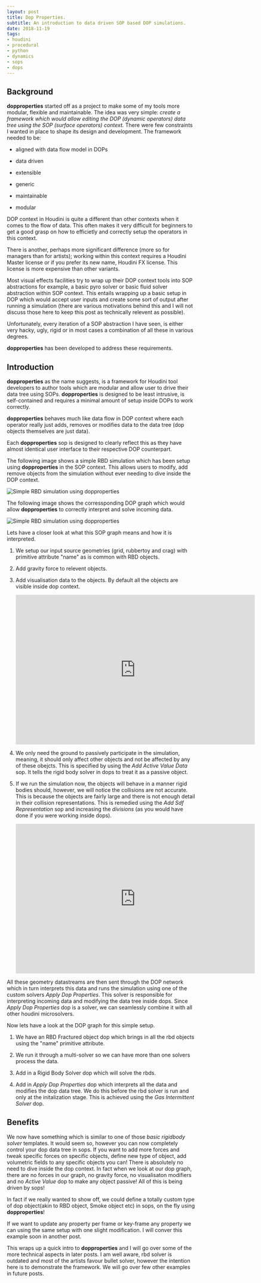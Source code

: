 ```yaml
---
layout: post
title: Dop Properties.
subtitle: An introduction to data driven SOP based DOP simulations.
date: 2018-11-19
tags:
- houdini
- procedural
- python
- dynamics
- sops
- dops
---
```


<!--Will attach a hipfile with empty assets as a placeholder. For longer term need to create a system to have a houdini file hosted in the git repo and linked in the posts. The files should be in a self contained dir and env so they open and run without any errors.

There should also be a shell command to easily download the data onto a directory. -->

## Background

**dopproperties** started off as a project to make some of my tools more modular, flexible and maintainable. The idea was very simple: *create a framework which would allow editing the DOP (dynamic operators) data tree using the SOP (surface operators) context.* There were few constraints I wanted in place to shape its design and development. The framework needed to be:

* aligned with data flow model in DOPs

* data driven

* extensible

* generic

* maintainable

* modular

DOP context in Houdini is quite a different than other contexts when it comes to the flow of data. This often makes it very difficult for beginners to get a good grasp on how to efficietly and correctly setup the operators in this context.

There is another, perhaps more significant difference (more so for managers than for artists); working within this context requires a Houdini Master license or if you prefer its new name, Houdini FX license. This license is more expensive than other variants.

Most visual effects facilities try to wrap up their DOP context tools into SOP abstractions for example, a basic pyro solver or basic fluid solver abstraction within SOP context. This entails wrapping up a basic setup in DOP which would accept user inputs and create some sort of output after running a simulation (there are various motivations behind this and I will not discuss those here to keep this post as technically relevent as possible).

Unfortunately, every iteration of a SOP abstraction I have seen, is either very hacky, ugly, rigid or in most cases a combination of all these in various degrees.

**dopproperties** has been developed to address these requirements.


## Introduction

**dopproperties** as the name suggests, is a framework for Houdini tool developers to author tools which are modular and allow user to drive their data tree using SOPs. **dopproperties** is designed to be least intrusive, is self-contained and requires a minimal amount of setup inside DOPs to work correctly.

**dopproperties** behaves much like data flow in DOP context where each operator really just adds, removes or modifies data to the data tree (dop objects themselves are just data).

Each **dopproperties** sop is designed to clearly reflect this as they have almost identical user interface to their respective DOP counterpart.

The following image shows a simple RBD simulation which has been setup using **dopproperties** in the SOP context. This allows users to modify, add remove objects from the simulation without ever needing to dive inside the DOP context.

<!-- Need to check how we can align the two figures side by side and have captions below them.-->
![Simple RBD simulation using dopproperties](/img/projects/dopproperties/simple_01_sop.jpg)

The following image shows the corressponding DOP graph which would allow **dopproperties** to correctly interpret and solve incoming data.

<!-- Need to check how we can align the two figures side by side and have captions below them.-->
![Simple RBD simulation using dopproperties](/img/projects/dopproperties/simple_01_dop.jpg)

Lets have a closer look at what this SOP graph means and how it is interpreted.

<!-- Need to link to videos demonstrating each step? -->
 1. We setup our input source geometries (grid, rubbertoy and crag) with primitive attribute "name" as is common with RBD objects.

 2. Add gravity force to relevent objects.

 3. Add visualisation data to the objects. By default all the objects are visible inside dop context.

    <iframe src="https://player.vimeo.com/video/302950099" width="640" height="400" frameborder="0" webkitallowfullscreen mozallowfullscreen allowfullscreen></iframe>


 4. We only need the ground to passively participate in the simulation, meaning, it should only affect other objects and not be affected by any of these obejcts. This is specified by using the *Add Active Value Data* sop. It tells the rigid body solver in dops to treat it as a passive object.

 5. If we run the simulation now, the objects will behave in a manner rigid bodies should, however, we will notice the collisions are not accurate. This is because the objects are fairly large and there is not enough detail in their collision representations. This is remedied using the *Add Sdf Representation* sop and increasing the *divisions* (as you would have done if you were working inside dops).

     <iframe src="https://player.vimeo.com/video/302954772" width="640" height="400" frameborder="0" webkitallowfullscreen mozallowfullscreen allowfullscreen></iframe><Paste>

All these geometry datastreams are then sent through the DOP network which in turn interprets this data and runs the simulation using one of the custom solvers *Apply Dop Properties*. This solver is responsible for interpreting incoming data and modifying the data tree inside dops. Since *Apply Dop Properties* dop is a solver, we can seamlessly combine it with all other houdini microsolvers.

Now lets have a look at the DOP graph for this simple setup.

 1. We have an RBD Fractured object dop which brings in all the rbd objects using the "name" primitive attribute.

 2. We run it through a multi-solver so we can have more than one solvers process the data.

 3. Add in a Rigid Body Solver dop which will solve the rbds.

 4. Add in *Apply Dop Properties* dop which interprets all the data and modifies the dop data tree. We do this before the rbd solver is run and only at the initalization stage. This is achieved using the *Gas Intermittent Solver* dop.


<!-- 
Maybe benefits should be succint and presented as bullet points???
-->

<!--
Modular:  Each operator has a very specific purpose.

Extensible:  The toolset can be easily extended using the **dopproperties** python api.

User familiarity:  The toolsets aligns perfectly to the data flow in DOPs. 

UI:  The UI of each operator is same as their corressponding dop operator.

-->

## Benefits

We now have something which is similar to one of those *basic rigidbody solver* templates. It would seem so, however you can now completely control your dop data tree in sops. If you want to add more forces and tweak specific forces on specific objects, define new type of object, add volumetric fields to any specific objects you can! There is absolutely no need to dive inside the dop context. In fact when we look at our dop graph, there are no forces in our graph, no gravity force, no visualisaton modifiers and no *Active Value* dop to make any object passive! All of this is being driven by sops!

In fact if we really wanted to show off, we could define a totally custom type of dop object(akin to RBD object, Smoke object etc) in sops, on the fly using **dopproperties**!

If we want to update any property per frame or key-frame any property we can using the same setup with one slight modification. I will conver this example soon in another post.

This wraps up a quick intro to **dopproperties** and I will go over some of the more technical aspects in later posts.
I am well aware, rbd solver is outdated and most of the artists favour bullet solver, however the intention here is to demonstrate the framework. We will go over few other examples in future posts.
